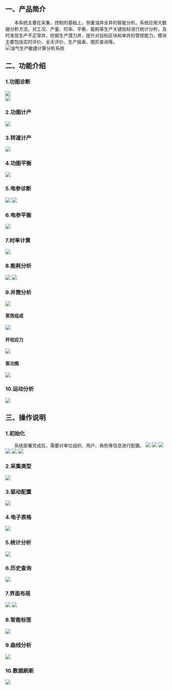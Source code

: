 ## 一、产品简介
&emsp;&emsp;本系统主要在采集、控制的基础上，侧重油井全井的智能分析。系统应用大数据分析方法，对工况、产量、时率、平衡、能耗等生产关键指标进行统计分析，及时发现生产不正常井，挖掘生产潜力井，提升对目标区块和单井的管控能力。模块主要包括实时评价、全天评价、生产报表、图形查询等。  
![油气生产敏捷计算分析系统](https://github.com/JinneePro/AP/blob/master/01.%E7%94%A8%E6%88%B7%E7%99%BB%E5%BD%95.png?raw=true)
## 二、功能介绍
### 1.功图诊断
![](https://github.com/JinneePro/AP/blob/master/image/01.png?raw=true)  
![](https://github.com/JinneePro/AP/blob/master/image/02.png?raw=true)  
### 2.功图计产
![](https://github.com/JinneePro/AP/blob/master/image/03.png?raw=true)
### 3.转速计产
![](https://github.com/JinneePro/AP/blob/master/image/29.png?raw=true)
### 4.功图平衡
![](https://github.com/JinneePro/AP/blob/master/image/30.png?raw=true)
### 5.电参诊断
![](https://github.com/JinneePro/AP/blob/master/image/08.png?raw=true)
![](https://github.com/JinneePro/AP/blob/master/image/09.png?raw=true)
### 6.电参平衡
![](https://github.com/JinneePro/AP/blob/master/image/12.png?raw=true)
### 7.时率计算
![](https://github.com/JinneePro/AP/blob/master/image/31.png?raw=true)
### 8.能耗分析
![](https://github.com/JinneePro/AP/blob/master/image/11.png?raw=true)
![](https://github.com/JinneePro/AP/blob/master/image/06.png?raw=true)
### 9.井筒分析
![](https://github.com/JinneePro/AP/blob/master/image/32.png?raw=true)
#### 泵效组成
![](https://github.com/JinneePro/AP/blob/master/image/04.png?raw=true)
#### 杆柱应力
![](https://github.com/JinneePro/AP/blob/master/image/05.png?raw=true)
#### 泵功图
![](https://github.com/JinneePro/AP/blob/master/image/07.png?raw=true)
### 10.运动分析
![](https://github.com/JinneePro/AP/blob/master/image/33.png?raw=true)
## 三、操作说明
### 1.初始化
&emsp;&emsp;系统部署完成后，需要对单位组织、用户、角色等信息进行配置。
![](https://github.com/JinneePro/AP/blob/master/image/13.png?raw=true)
![](https://github.com/JinneePro/AP/blob/master/image/14.png?raw=true) 
![](https://github.com/JinneePro/AP/blob/master/image/15.png?raw=true) 
![](https://github.com/JinneePro/AP/blob/master/image/16.png?raw=true) 
![](https://github.com/JinneePro/AP/blob/master/image/17.png?raw=true) 
![](https://github.com/JinneePro/AP/blob/master/image/18.png?raw=true)
### 2.采集类型
![](https://github.com/JinneePro/AP/blob/master/image/19.png?raw=true)
### 3.驱动配置
![](https://github.com/JinneePro/AP/blob/master/image/20.png?raw=true) 
### 4.电子表格
![](https://github.com/JinneePro/AP/blob/master/image/21.png?raw=true) 
### 5.统计分析
![](https://github.com/JinneePro/AP/blob/master/image/22.png?raw=true) 
### 6.历史查询
![](https://github.com/JinneePro/AP/blob/master/image/23.png?raw=true) 
### 7.界面布局
![](https://github.com/JinneePro/AP/blob/master/image/24.png?raw=true) 
![](https://github.com/JinneePro/AP/blob/master/image/25.png?raw=true)
### 8.智能标签
![](https://github.com/JinneePro/AP/blob/master/image/26.png?raw=true) 
### 9.曲线分析
![](https://github.com/JinneePro/AP/blob/master/image/27.png?raw=true)
### 10.数据刷新
![](https://github.com/JinneePro/AP/blob/master/image/28.png?raw=true) 
